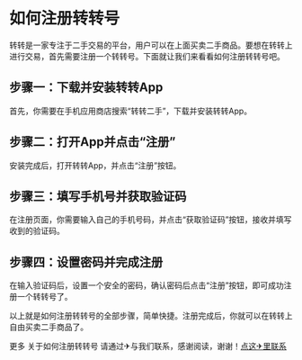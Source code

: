 # 如何注册转转号

转转是一家专注于二手交易的平台，用户可以在上面买卖二手商品。要想在转转上进行交易，首先需要注册一个转转号。下面就让我们来看看如何注册转转号吧。

## 步骤一：下载并安装转转App

首先，你需要在手机应用商店搜索“转转二手”，下载并安装转转App。

## 步骤二：打开App并点击“注册”

安装完成后，打开转转App，并点击“注册”按钮。

## 步骤三：填写手机号并获取验证码

在注册页面，你需要输入自己的手机号码，并点击“获取验证码”按钮，接收并填写收到的验证码。

## 步骤四：设置密码并完成注册

在输入验证码后，设置一个安全的密码，确认密码后点击“注册”按钮，即可成功注册一个转转号了。

以上就是如何注册转转号的全部步骤，简单快捷。注册完成后，你就可以在转转上自由买卖二手商品了。

更多 关于如何注册转转号 请通过✈与我们联系，感谢阅读，谢谢！[点这✈里联系](https://ww.k02.cc)